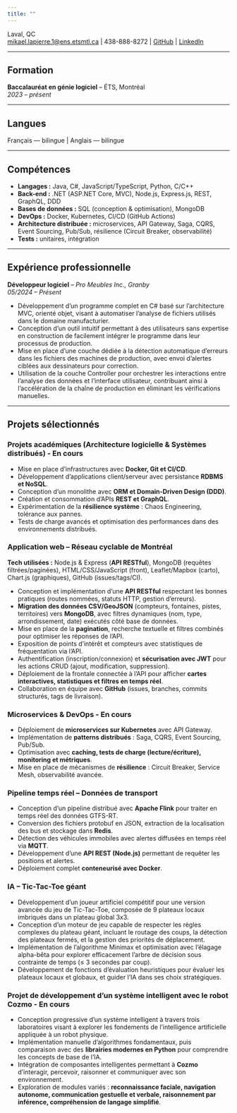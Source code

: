```yaml
---
title: ""
---
```


Laval, QC  
mikael.lapierre.1@ens.etsmtl.ca | 438-888-8272  | [GitHub](https://github.com/Flahz) | [LinkedIn](https://www.linkedin.com/in/mikael-lapierre-2883a1383/)

---

## Formation

**Baccalauréat en génie logiciel** – ÉTS, Montréal  
*2023 – présent*  

---

## Langues

Français — bilingue | Anglais — bilingue  

---
## Compétences

- **Langages :** Java, C#, JavaScript/TypeScript, Python, C/C++  
- **Back-end :** .NET (ASP.NET Core, MVC), Node.js, Express.js, REST, GraphQL, DDD  
- **Bases de données :** SQL (conception & optimisation), MongoDB  
- **DevOps :** Docker, Kubernetes, CI/CD (GitHub Actions)  
- **Architecture distribuée :** microservices, API Gateway, Saga, CQRS, Event Sourcing, Pub/Sub, résilience (Circuit Breaker, observabilité)  
- **Tests :** unitaires, intégration  

---

## Expérience professionnelle

**Développeur logiciel** – *Pro Meubles Inc., Granby*  
*05/2024 – Présent*  
- Développement d’un programme complet en C# basé sur l’architecture MVC, orienté objet, visant à automatiser l’analyse de fichiers utilisés dans le domaine manufacturier.  
- Conception d’un outil intuitif permettant à des utilisateurs sans expertise en construction de facilement intégrer le programme dans leur processus de production.  
- Mise en place d’une couche dédiée à la détection automatique d’erreurs dans les fichiers des machines de production, avec envoi d’alertes ciblées aux dessinateurs pour correction.  
- Utilisation de la couche Controller pour orchestrer les interactions entre l’analyse des données et l’interface utilisateur, contribuant ainsi à l’accélération de la chaîne de production en éliminant les vérifications manuelles.  

---

## Projets sélectionnés

### Projets académiques (Architecture logicielle & Systèmes distribués) - En cours
- Mise en place d’infrastructures avec **Docker, Git et CI/CD**.  
- Développement d’applications client/serveur avec persistance **RDBMS et NoSQL**.  
- Conception d’un monolithe avec **ORM et Domain-Driven Design (DDD)**.  
- Création et consommation d’APIs **REST et GraphQL**.  
- Expérimentation de la **résilience système** : Chaos Engineering, tolérance aux pannes.  
- Tests de charge avancés et optimisation des performances dans des environnements distribués.  

### Application web – Réseau cyclable de Montréal
**Tech utilisées :** Node.js & Express (**API RESTful**), MongoDB (requêtes filtrées/paginées), HTML/CSS/JavaScript (front), Leaflet/Mapbox (carto), Chart.js (graphiques), GitHub (issues/tags/CI).  
- Conception et implémentation d’une **API RESTful** respectant les bonnes pratiques (routes nommées, statuts HTTP, gestion d’erreurs).  
- **Migration des données CSV/GeoJSON** (compteurs, fontaines, pistes, territoires) vers **MongoDB**, avec filtres dynamiques (nom, type, arrondissement, date) exécutés côté base de données.  
- Mise en place de la **pagination**, recherche textuelle et filtres combinés pour optimiser les réponses de l’API.  
- Exposition de points d’intérêt et compteurs avec statistiques de fréquentation via l’API.  
- Authentification (inscription/connexion) et **sécurisation avec JWT** pour les actions CRUD (ajout, modification, suppression).  
- Déploiement de la frontale connectée à l’API pour afficher **cartes interactives, statistiques et filtres en temps réel**.  
- Collaboration en équipe avec **GitHub** (issues, branches, commits structurés, tags de livraison).  

### Microservices & DevOps - En cours
- Déploiement de **microservices sur Kubernetes** avec API Gateway.  
- Implémentation de **patterns distribués** : Saga, CQRS, Event Sourcing, Pub/Sub.  
- Optimisation avec **caching, tests de charge (lecture/écriture), monitoring et métriques**.  
- Mise en place de mécanismes de **résilience** : Circuit Breaker, Service Mesh, observabilité avancée.

### Pipeline temps réel – Données de transport
- Conception d’un pipeline distribué avec **Apache Flink** pour traiter en temps réel des données GTFS-RT.  
- Conversion des fichiers protobuf en JSON, extraction de la localisation des bus et stockage dans **Redis**.  
- Détection des véhicules immobiles avec alertes diffusées en temps réel via **MQTT**.  
- Développement d’une **API REST (Node.js)** permettant de requêter les positions et alertes.  
- Déploiement complet **conteneurisé avec Docker**.  

### IA – Tic-Tac-Toe géant
- Développement d’un joueur artificiel compétitif pour une version avancée du jeu de Tic-Tac-Toe, composée de 9 plateaux locaux imbriqués dans un plateau global 3x3. 
- Conception d’un moteur de jeu capable de respecter les règles complexes du plateau géant, incluant le routage des coups, la détection des plateaux fermés, et la gestion des priorités de déplacement.
- Implémentation de l’algorithme Minimax et optimisation avec l’élagage alpha-bêta pour explorer efficacement l’arbre de décision sous contrainte de temps (≤ 3 secondes par coup).
- Développement de fonctions d’évaluation heuristiques pour évaluer les plateaux locaux et globaux, et guider l’IA dans ses choix stratégiques.

### Projet de développement d’un système intelligent avec le robot Cozmo - En cours
- Conception progressive d’un système intelligent à travers trois laboratoires visant à explorer les fondements de l’intelligence artificielle appliquée à un robot physique.  
- Implémentation manuelle d’algorithmes fondamentaux, puis comparaison avec des **librairies modernes en Python** pour comprendre les concepts de base de l’IA.  
- Intégration de composantes intelligentes permettant à **Cozmo** d’interagir, percevoir, raisonner et communiquer avec son environnement.  
- Exploration de modules variés : **reconnaissance faciale, navigation autonome, communication gestuelle et verbale, raisonnement par inférence, compréhension de langage simplifié**.  






